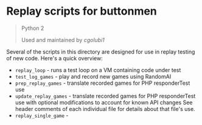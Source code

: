 # Replay scripts for buttonmen

> Python 2
> 
> Used and maintained by _cgolubi1_

Several of the scripts in this directory are designed for use in replay testing of new code. Here's
a quick overview:

* `replay_loop` - runs a test loop on a VM containing code under test
* `test_log_games` - play and record new games using RandomAI
* `prep_replay_games` - translate recorded games for PHP responderTest use
* `update_replay_games` - translate recorded games for PHP responderTest use with optional
  modifications to account for known API changes See header comments of each individual file for
  details about that file's use.
* `replay_single_game` - 


